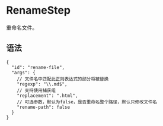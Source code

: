 # RenameStep  

重命名文件。  

## 语法  

```json5
{
  "id": "rename-file",
  "args": {
    // 文件名中匹配此正则表达式的部分将被替换
    "regexp": "\\.md$",
    // 支持使用捕获组
    "replacement": ".html",
    // 可选参数，默认为false，是否重命名整个路径，默认只修改文件名
    "rename-path": false
  }
}
```